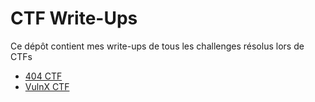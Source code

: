 # CTF Write-Ups

Ce dépôt contient mes write-ups de tous les challenges résolus lors de CTFs

- [404 CTF](./404%20CTF%202024/README.md) 
- [VulnX CTF](./VulnX%20CTF%202024/README.md)
